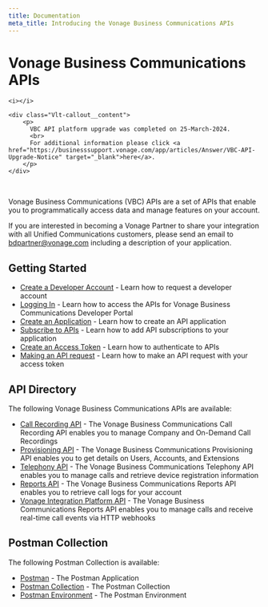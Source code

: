 ```yaml
---
title: Documentation
meta_title: Introducing the Vonage Business Communications APIs
---
```


#  Vonage Business Communications APIs

<div class="Vlt-callout Vlt-callout--banner Vlt-callout--shoutout">

    <i></i>

    <div class="Vlt-callout__content">
        <p>
          VBC API platform upgrade was completed on 25-March-2024.
          <br>
          For additional information please click <a href="https://businesssupport.vonage.com/app/articles/Answer/VBC-API-Upgrade-Notice" target="_blank">here</a>.
        </p>
    </div>
</div>

<br>




Vonage Business Communications (VBC) APIs are a set of APIs that enable you to programmatically access data and manage features on your account.

If you are interested in becoming a Vonage Partner to share your integration with all Unified Communications customers, please send an email to [bdpartner@vonage.com](mailto:bdpartner@vonage.com) including a description of your application.

## Getting Started

* [Create a Developer Account](/getting-started/create-a-developer-account) - Learn how to request a developer account
* [Logging In](/getting-started/logging-in) - Learn how to access the APIs for Vonage Business Communications Developer Portal
* [Create an Application](/getting-started/create-an-application) - Learn how to create an API application
* [Subscribe to APIs](/getting-started/subscribe-to-apis) - Learn how to add API subscriptions to your application
* [Create an Access Token](/getting-started/create-an-access-token) - Learn how to authenticate to APIs
* [Making an API request](/getting-started/make-an-api-request) - Learn how to make an API request with your access token

## API Directory

The following Vonage Business Communications APIs are available:

* [Call Recording API](/api/call-recording) - The Vonage Business Communications Call Recording API enables you to manage Company and On-Demand Call Recordings
* [Provisioning API](/api/provisioning) - The Vonage Business Communications Provisioning API enables you to get details on Users, Accounts, and Extensions
* [Telephony API](/api/telephony) - The Vonage Business Communications Telephony API enables you to manage calls and retrieve device registration information
* [Reports API](/api/reports) - The Vonage Business Communications Reports API enables you to retrieve call logs for your account
* [Vonage Integration Platform API](/api/vonage-integration-platform) - The Vonage Business Communications Reports API enables you to manage calls and receive real-time call events via HTTP webhooks

## Postman Collection

The following Postman Collection is available:

* [Postman](https://www.postman.com) - The Postman Application
* [Postman Collection](https://cdn.ece.vonage.com/vbcdeveloper/postman/VonageVBCAPIs.postman_collection.json) - The Postman Collection
* [Postman Environment](https://cdn.ece.vonage.com/vbcdeveloper/postman/UCExtend-Template.postman_environment.json) - The Postman Environment